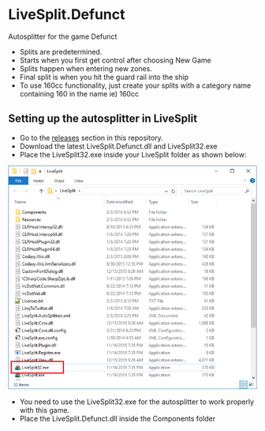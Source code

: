 # LiveSplit.Defunct
Autosplitter for the game Defunct

- Splits are predetermined.
- Starts when you first get control after choosing New Game
- Splits happen when entering new zones.
- Final split is when you hit the guard rail into the ship
- To use 160cc functionality, just create your splits with a category name containing 160 in the name ie) 160cc

## Setting up the autosplitter in LiveSplit
- Go to the [releases](https://github.com/ShootMe/LiveSplit.Defunct/releases) section in this repository.
- Download the latest LiveSplit.Defunct.dll and LiveSplit32.exe
- Place the LiveSplit32.exe inside your LiveSplit folder as shown below:

![LiveSplit32](https://raw.githubusercontent.com/ShootMe/LiveSplit.Kalimba/master/Images/livesplit32.png)

- You need to use the LiveSplit32.exe for the autosplitter to work properly with this game.
- Place the LiveSplit.Defunct.dll inside the Components folder
